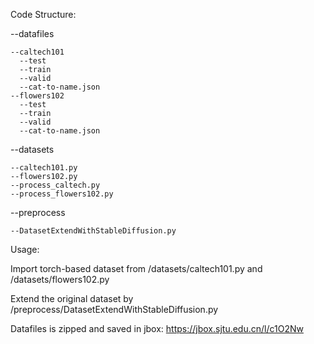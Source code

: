 
Code Structure:

  --datafiles

    --caltech101
      --test
      --train
      --valid
      --cat-to-name.json
    --flowers102
      --test
      --train
      --valid
      --cat-to-name.json

  --datasets

    --caltech101.py  
    --flowers102.py  
    --process_caltech.py  
    --process_flowers102.py  
  --preprocess  

    --DatasetExtendWithStableDiffusion.py  


Usage:  

  Import torch-based dataset from /datasets/caltech101.py and /datasets/flowers102.py  
  
  Extend the original dataset by /preprocess/DatasetExtendWithStableDiffusion.py  
  
  Datafiles is zipped and saved in jbox: https://jbox.sjtu.edu.cn/l/c1O2Nw
